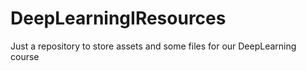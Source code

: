 # DeepLearningIResources
Just a repository to store assets and some files for our DeepLearning course
